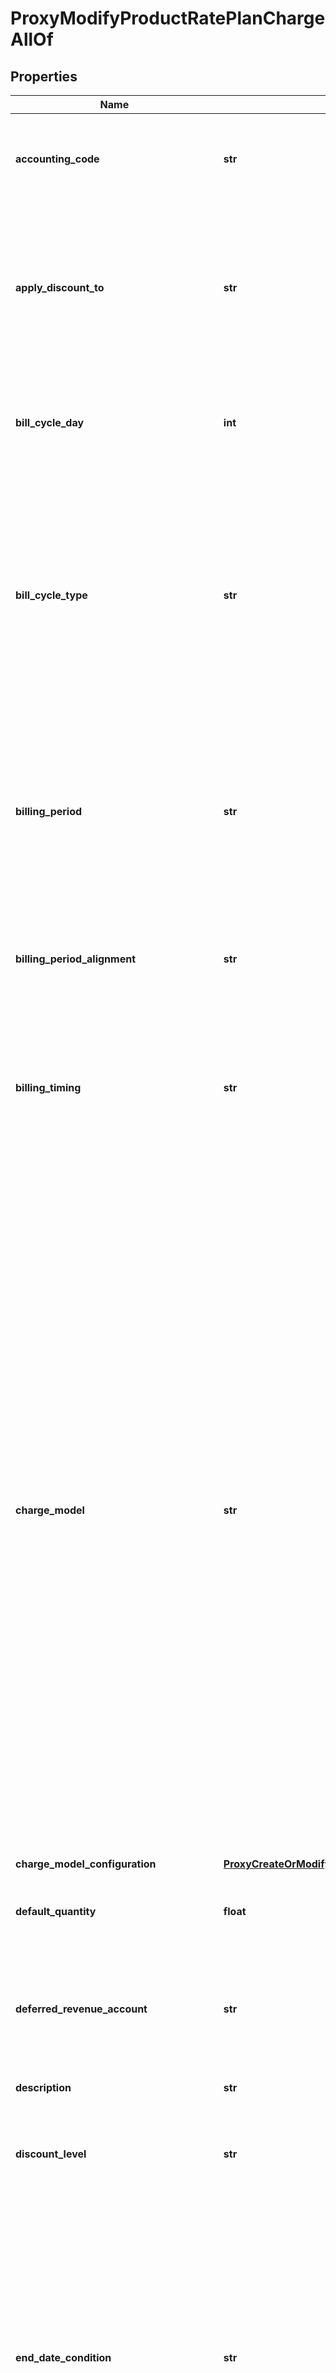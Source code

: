 # ProxyModifyProductRatePlanChargeAllOf

## Properties
Name | Type | Description | Notes
------------ | ------------- | ------------- | -------------
**accounting_code** | **str** | The accounting code for the charge. Accounting codes group transactions that contain similar accounting attributes. **Character limit**: 100 **Values**: an active accounting code in your Zuora Chart of Accounts  | [optional] 
**apply_discount_to** | **str** | Specifies the type of charges that you want a specific discount to apply to. All field values are case sensitive: note that these values are in all-caps. **Character limit**: 21 **Values**: one of the following:  - &#x60;ONETIME (1)&#x60; - &#x60;RECURRING (2)&#x60; - &#x60;USAGE (4)&#x60; - &#x60;ONETIMERECURRING (3)&#x60; - &#x60;ONETIMEUSAGE (5)&#x60; - &#x60;RECURRINGUSAGE (6)&#x60; - &#x60;ONETIMERECURRINGUSAGE (7)&#x60;  | [optional] 
**bill_cycle_day** | **int** |  Sets the bill cycle day (BCD) for the charge. The BCD determines which day of the month customer is billed. The BCD value in the account can override the BCD in this object. **Character limit**: 2 **Values**: a valid BCD integer, 1 - 31  | [optional] 
**bill_cycle_type** | **str** |  Specifies how to determine the billing day for the charge. **Character limit**: 20 **Values**: one of the following:  - &#x60;DefaultFromCustomer&#x60; - &#x60;SpecificDayofMonth:&#x60; - &#x60;SubscriptionStartDay&#x60; - &#x60;ChargeTriggerDay&#x60; - &#x60;SpecificDayofWeek&#x60; **Note**:  - If you set this field to &#x60;SpecificDayofMonth&#x60;, you must specify which day of the month as the billing day for the charge in the BillCycleDay field. - If you set this field to &#x60;SpecificDayofWeek&#x60;, you must specify which day of the week as the billing day for the charge in the WeeklyBillCycleDay field.  | [optional] 
**billing_period** | **str** |  The billing period for the charge. The start day of the billing period is also called the bill cycle day (BCD). **Character limit**: 15 **Values**: one of the following  - &#x60;Month&#x60; - &#x60;Quarter&#x60; - &#x60;Annual&#x60; - &#x60;Semi-Annual&#x60; - &#x60;Specific Months&#x60; - &#x60;Subscription Term&#x60; (This value is in **Limited Availability**.) - &#x60;Week&#x60; - &#x60;Specific Weeks&#x60; **Note**: Specify the number of months or weeks in the SpecificBillingPeriod field if you set this field to &#x60;Specific Months&#x60; or &#x60;Specific Weeks&#x60;.  | [optional] 
**billing_period_alignment** | **str** |  Aligns charges within the same subscription if multiple charges begin on different dates. **Character limit**: 24 **Values**: one of the following:  - &#x60;AlignToCharge&#x60; - &#x60;AlignToSubscriptionStart&#x60; - &#x60;AlignToTermStart&#x60;  | [optional] 
**billing_timing** | **str** |  The billing timing for the charge. You can choose to bill in advance or in arrears for recurring charge types. This field is not used in one-time or usage based charge types. **Character limit**: **Values**: one of the following:  - &#x60;In Advance&#x60; - &#x60;In Arrears&#x60;  This feature is in **Limited Availability**. If you wish to have access to the feature, submit a request at [Zuora Global Support](http://support.zuora.com/).   | [optional] 
**charge_model** | **str** |  Determines how to calculate charges. Charge models must be individually activated in Zuora Billing administration. **Character limit**: 27 **Values**: one of the following:  - &#x60;Discount-Fixed Amount&#x60; - &#x60;Discount-Percentage&#x60; - &#x60;Flat Fee Pricing&#x60; - &#x60;Per Unit Pricing&#x60; - &#x60;Overage Pricing&#x60; - &#x60;Tiered Pricing&#x60; - &#x60;Tiered with Overage Pricing&#x60; - &#x60;Volume Pricing&#x60; - &#x60;MultiAttributePricing&#x60; (available only if you have the Multi-Attribute Pricing charge model enabled. The charge model is available for customers with Enterprise and Nine editions by default. If you are a Growth customer, see [Zuora Editions](https://knowledgecenter.zuora.com/BB_Introducing_Z_Business/C_Zuora_Editions) for pricing information.) - &#x60;PreratedPerUnit&#x60; (available only if you have the Pre-rated Per Unit Pricing charge model enabled. The charge model is available for customers with Enterprise and Nine editions by default. If you are a Growth customer, see [Zuora Editions](https://knowledgecenter.zuora.com/BB_Introducing_Z_Business/C_Zuora_Editions) for pricing information.) - &#x60;PreratedPricing&#x60; (available only if you have the Pre-rated Pricing charge model enabled. The charge model is available for customers with Enterprise and Nine editions by default. If you are a Growth customer, see [Zuora Editions](https://knowledgecenter.zuora.com/BB_Introducing_Z_Business/C_Zuora_Editions) for pricing information.) - &#x60;HighWatermarkVolumePricing&#x60; (available only if you have the High Water Mark Volume Pricing charge model enabled. The charge model is available for customers with Enterprise and Nine editions by default. If you are a Growth customer, see [Zuora Editions](https://knowledgecenter.zuora.com/BB_Introducing_Z_Business/C_Zuora_Editions) for pricing information.) - &#x60;HighWatermarkTieredPricing&#x60; (available only if you have the High Water Mark Tiered Pricing charge model enabled. The charge model is available for customers with Enterprise and Nine editions by default. If you are a Growth customer, see [Zuora Editions](https://knowledgecenter.zuora.com/BB_Introducing_Z_Business/C_Zuora_Editions) for pricing information.)   | [optional] 
**charge_model_configuration** | [**ProxyCreateOrModifyProductRatePlanChargeChargeModelConfiguration**](ProxyCreateOrModifyProductRatePlanChargeChargeModelConfiguration.md) |  | [optional] 
**default_quantity** | **float** |  The default quantity of units, such as the number of authors in a hosted wiki service. This field is required if you use a per-unit pricing model. **Character limit**: 16 **Values**: a valid quantity value  | [optional] 
**deferred_revenue_account** | **str** |  The name of the deferred revenue account for this charge. **Character limit**: 100 **Values**: an active accounting code in your Zuora Chart of Accounts This feature is in **Limited Availability**. If you wish to have access to the feature, submit a request at [Zuora Global Support](http://support.zuora.com/).   | [optional] 
**description** | **str** | A description of the charge. **Character limit**: 500 **Values**: a string of 500 characters or fewer  | [optional] 
**discount_level** | **str** |  Specifies if the discount applies to just the product rate plan, the entire subscription, or to any activity in the account. **Character limit**: 12 **Values**: one of the following:  - &#x60;rateplan&#x60; - &#x60;subscription&#x60;, &#x60;account&#x60;  | [optional] 
**end_date_condition** | **str** |  Defines when the charge ends after the charge trigger date. **Values**: one of the following:  - &#x60;SubscriptionEnd&#x60;: The charge ends on the subscription end date after a specified period based on the trigger date of the charge. This is the default value. - &#x60;FixedPeriod&#x60;: The charge ends after a specified period based on the trigger date of the charge. If you set this field to &#x60;FixedPeriod&#x60;, you must specify the length of the period and a period type by defining the &#x60;UpToPeriods&#x60; and &#x60;UpToPeriodsType&#x60; fields. **Note**: If the subscription ends before the charge end date, the charge ends when the subscription ends. But if the subscription end date is subsequently changed through a Renewal, or Terms and Conditions amendment, the charge will end on the charge end date.  | [optional] 
**included_units** | **float** | Specifies the number of units in the base set of units. **Character limit**: 16 **Values**: a positive decimal value  | [optional] 
**legacy_revenue_reporting** | **bool** |  | [optional] 
**list_price_base** | **str** | The list price base for the product rate plan charge. **Values**: one of the following:  - &#x60;Per Month&#x60; - &#x60;Per Billing Period&#x60; - &#x60;Per Week&#x60;  | [optional] 
**max_quantity** | **float** |  Specifies the maximum number of units for this charge. Use this field and the &#x60;MinQuantity&#x60; field to create a range of units allowed in a product rate plan charge. **Character limit**: 16 **Values**: a positive decimal value  | [optional] 
**min_quantity** | **float** | Specifies the minimum number of units for this charge. Use this field and the &#x60;MaxQuantity&#x60; field to create a range of units allowed in a product rate plan charge. **Character limit**: 16 **Values**: a positive decimal value  | [optional] 
**name** | **str** | The name of the product rate plan charge. **Character limit**: 100 **Values**: a string of 100 characters or fewer  | [optional] 
**number_of_period** | **int** | Specifies the number of periods to use when calculating charges in an overage smoothing charge model. **Character limit**: **Values**: a positive whole number  | [optional] 
**overage_calculation_option** | **str** | Determines when to calculate overage charges. If the value of the SmoothingMode field is not specified, the value of this field is ignored. **Character limit**: 20 **Values**: one of the following:  - &#x60;EndOfSmoothingPeriod&#x60;: This option is used by default. The overage is charged at the end of the smoothing period. - &#x60;PerBillingPeriod&#x60;: The overage is charged on-demand rather than waiting until the end of the smoothing period.  | [optional] 
**overage_unused_units_credit_option** | **str** |  Determines whether to credit the customer with unused units of usage. **Character limit**: 20 **Values**: one of the following:  - &#x60;NoCredit&#x60; - &#x60;CreditBySpecificRate&#x60;  | [optional] 
**price_change_option** | **str** |  Applies an automatic price change when a termed subscription is renewed. **Character limit**: **Values**: one of the following:  - &#x60;NoChange&#x60; (default) - &#x60;SpecificPercentageValue&#x60; - &#x60;UseLatestProductCatalogPricing&#x60;  | [optional] 
**price_increase_option** | **str** | Applies an automatic price change when a termed subscription is renewed.  | [optional] 
**price_increase_percentage** | **float** |  Specifies the percentage to increase or decrease the price of a termed subscription&#39;s renewal. Use this field if you set the value to &#x60;SpecificPercentageValue&#x60;. **Character limit**: 16 **Values**: a decimal value between -100 and 100  | [optional] 
**product_rate_plan_charge_tier_data** | [**ProxyCreateOrModifyProductRatePlanChargeTierData**](ProxyCreateOrModifyProductRatePlanChargeTierData.md) |  | [optional] 
**product_rate_plan_id** | **str** |  The ID of the product rate plan associated with this product rate plan charge. **Character limit**: 32 **Values**: a valid product rate plan ID  | [optional] 
**rating_group** | **str** | Specifies a rating group based on which usage records are rated.  Possible values:  - &#x60;ByBillingPeriod&#x60; (default): The rating is based on all the usages in a billing period. - &#x60;ByUsageStartDate&#x60;: The rating is based on all the usages on the same usage start date.  - &#x60;ByUsageRecord&#x60;: The rating is based on each usage record. - &#x60;ByUsageUpload&#x60;: The rating is based on all the  usages in a uploaded usage file (&#x60;.xls&#x60; or &#x60;.csv&#x60;). - &#x60;ByGroupId&#x60;: The rating is based on all the usages in a custom group.  **Note:**  - The &#x60;ByBillingPeriod&#x60; value can be applied for all charge models.  - The &#x60;ByUsageStartDate&#x60;, &#x60;ByUsageRecord&#x60;, and &#x60;ByUsageUpload&#x60; values can only be applied for per unit, volume pricing, and tiered pricing charge models.  - The &#x60;ByGroupId&#x60; value is only available if you have the Active Rating feature enabled. - Use this field only for Usage charges. One-Time Charges and Recurring Charges return &#x60;NULL&#x60;.  | [optional] 
**recognized_revenue_account** | **str** |  The name of the recognized revenue account for this charge.  - Required when the Allow Blank Accounting Code setting is No. - Optional when the Allow Blank Accounting Code setting is Yes.  **Character limit**: 100 **Values**: an active accounting code in your Zuora Chart of Accounts This feature is in **Limited Availability**. If you wish to have access to the feature, submit a request at [Zuora Global Support](http://support.zuora.com/).   | [optional] 
**rev_rec_code** | **str** | Associates this product rate plan charge with a specific revenue recognition code. **Character limit**: 70 **Values**: a valid revenue recognition code  | [optional] 
**rev_rec_trigger_condition** | **str** |  Specifies when revenue recognition begins. **Character limit**: 22 **Values**: one of the following:  - &#x60;ContractEffectiveDate&#x60; - &#x60;ServiceActivationDate&#x60; - &#x60;CustomerAcceptanceDate&#x60;  | [optional] 
**revenue_recognition_rule_name** | **str** | Determines when to recognize the revenue for this charge. **Character limit**: 25 **Values**: one of the following:  - &#x60;Recognize upon invoicing&#x60; - &#x60;Recognize daily over time&#x60;  | [optional] 
**smoothing_model** | **str** |  Specifies the smoothing model for an overage smoothing charge model. **Character limit**: 22 **Values**: one of the following:  - &#x60;RollingWindow&#x60; - &#x60;Rollover&#x60;  | [optional] 
**specific_billing_period** | **int** |  Customizes the number of months or weeks for the charges billing period. This field is required if you set the value of the BillingPeriod field to &#x60;Specific Months&#x60; or &#x60;Specific Weeks&#x60;. **Values**: a positive integer  | [optional] 
**tax_code** | **str** |  Specifies the tax code for taxation rules. Required when the Taxable field is set to &#x60;True&#x60;.  **Character limit**: 64  **Values**: a valid tax code  **Note**: This value affects the tax calculation of rate plan charges that come from the &#x60;ProductRatePlanCharge&#x60;.  | [optional] 
**tax_mode** | **str** |  Determines how to define taxation for the charge. Required when the Taxable field is set to &#x60;True&#x60;.  **Character limit**: 12  **Values**: one of the following:  - &#x60;TaxExclusive&#x60; - &#x60;TaxInclusive&#x60;  **Note**: This value affects the tax calculation of rate plan charges that come from the &#x60;ProductRatePlanCharge&#x60;.  | [optional] 
**taxable** | **bool** |  Determines whether the charge is taxable. When set to &#x60;True&#x60;, the TaxMode and TaxCode fields are required when creating or updating th ProductRatePlanCharge object.  **Character limit**: 5  **Values**: &#x60;True&#x60;, &#x60;False&#x60;  **Note**: This value affects the tax calculation of rate plan charges that come from the &#x60;ProductRatePlanCharge&#x60;.  | [optional] 
**trigger_event** | **str** |  Specifies when to start billing the customer for the charge. **Character limit**: 18 **Values**: one of the following:  - &#x60;ContractEffective&#x60; is the date when the subscription&#39;s contract goes into effect and the charge is ready to be billed. - &#x60;ServiceActivation&#x60; is the date when the services or products for a subscription have been activated and the customers have access. - &#x60;CustomerAcceptance&#x60; is when the customer accepts the services or products for a subscription.  | [optional] 
**uom** | **str** |  Specifies the units to measure usage. **Character limit**: 25 **Values**: a configured unit of measure **Note**: You must specify this field when creating the following charge models:  - Per Unit Pricing - Volume Pricing - Overage Pricing - Tiered Pricing - Tiered with Overage Pricing  | [optional] 
**up_to_periods** | **int** |  Specifies the length of the period during which the charge is active. If this period ends before the subscription ends, the charge ends when this period ends. **Character limit**: 5 **Values**: a whole number between 0 and 65535, exclusive **Note**:  - You must use this field together with the &#x60;UpToPeriodsType&#x60; field to specify the time period. This field is applicable only when the &#x60;EndDateCondition&#x60; field is set to &#x60;FixedPeriod&#x60;. - If the subscription end date is subsequently changed through a Renewal, or Terms and Conditions amendment, the charge end date will change accordingly up to the original period end.  | [optional] 
**up_to_periods_type** | **str** |  The period type used to define when the charge ends. **Character limit**: -- **Values**: one of the following:  - &#x60;Billing Periods&#x60; (default) - &#x60;Days&#x60; - &#x60;Weeks&#x60; - &#x60;Months&#x60; - &#x60;Years&#x60;  **Note**:  - You must use this field together with the &#x60;UpToPeriods&#x60; field to specify the time period. - This field is applicable only when the &#x60;EndDateCondition&#x60; field is set to &#x60;FixedPeriod&#x60;.  | [optional] 
**usage_record_rating_option** | **str** | Determines how Zuora processes usage records for per-unit usage charges.   | [optional] [default to 'EndOfBillingPeriod']
**use_discount_specific_accounting_code** | **bool** | Determines whether to define a new accounting code for the new discount charge. **Character limit**: 5 **Values**: &#x60;True&#x60;, &#x60;False&#x60;  | [optional] 
**use_tenant_default_for_price_change** | **bool** |  Applies the tenant-level percentage uplift value for an automatic price change to a termed subscription&#39;s renewal. **Character limit**: 5 **Values**: &#x60;true&#x60;, &#x60;false&#x60;  | [optional] 
**weekly_bill_cycle_day** | **str** |  Specifies which day of the week as the bill cycle day (BCD) for the charge. This feature is in **Limited Availability**. If you wish to have access to the feature, submit a request at [Zuora Global Support](http://support.zuora.com/).  **Values**: one of the following:  - &#x60;Sunday&#x60; - &#x60;Monday&#x60; - &#x60;Tuesday&#x60; - &#x60;Wednesday&#x60; - &#x60;Thursday&#x60; - &#x60;Friday&#x60; - &#x60;Saturday&#x60;  | [optional] 

[[Back to Model list]](../README.md#documentation-for-models) [[Back to API list]](../README.md#documentation-for-api-endpoints) [[Back to README]](../README.md)


